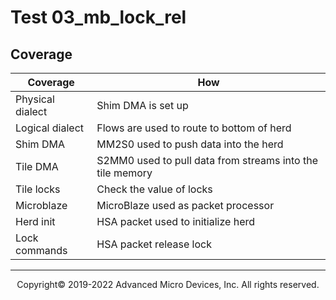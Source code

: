 # Test 03_mb_lock_rel

## Coverage

| Coverage | How |
| -------- | --- |
| Physical dialect | Shim DMA is set up |
| Logical dialect  | Flows are used to route to bottom of herd |
| Shim DMA | MM2S0 used to push data into the herd |
| Tile DMA | S2MM0 used to pull data from streams into the tile memory | 
| Tile locks | Check the value of locks |
| Microblaze | MicroBlaze used as packet processor |
| Herd init | HSA packet used to initialize herd |
| Lock commands | HSA packet release lock |

-----

<p align="center">Copyright&copy; 2019-2022 Advanced Micro Devices, Inc. All rights reserved.</p>
